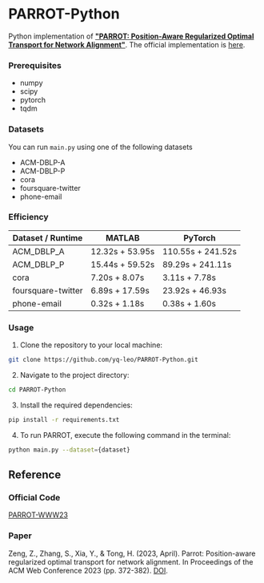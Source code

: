 # PARROT-Python

Python implementation of [**"PARROT: Position-Aware Regularized Optimal Transport for Network Alignment"**](https://dl.acm.org/doi/abs/10.1145/3543507.3583357).
The official implementation is [here](https://github.com/zhichenz98/PARROT-WWW23).

### Prerequisites

- numpy
- scipy
- pytorch
- tqdm

### Datasets
You can run `main.py` using one of the following datasets

- ACM-DBLP-A
- ACM-DBLP-P
- cora
- foursquare-twitter
- phone-email

### Efficiency
| Dataset / Runtime    | MATLAB            | PyTorch           |
|----------------------|--------------------|---------------------|
| ACM_DBLP_A       | 12.32s + 53.95s    | 110.55s + 241.52s   |
| ACM_DBLP_P       | 15.44s + 59.52s    | 89.29s + 241.11s    |
| cora             | 7.20s + 8.07s      | 3.11s + 7.78s       |
| foursquare-twitter | 6.89s + 17.59s    | 23.92s + 46.93s     |
| phone-email      | 0.32s + 1.18s      | 0.38s + 1.60s       |

### Usage

1. Clone the repository to your local machine:

```sh
git clone https://github.com/yq-leo/PARROT-Python.git
```

2. Navigate to the project directory:

```sh
cd PARROT-Python
```

3. Install the required dependencies:
```sh
pip install -r requirements.txt
```

4. To run PARROT, execute the following command in the terminal:
```sh
python main.py --dataset={dataset}
```

## Reference
### Official Code
[PARROT-WWW23](https://github.com/zhichenz98/PARROT-WWW23)

### Paper
Zeng, Z., Zhang, S., Xia, Y., & Tong, H. (2023, April). Parrot: Position-aware regularized optimal transport for network alignment. In Proceedings of the ACM Web Conference 2023 (pp. 372-382). [DOI](https://doi.org/10.1145/3543507.3583357).

